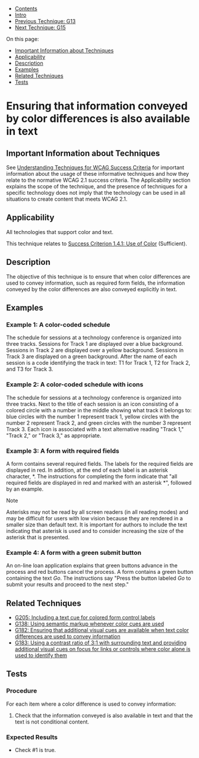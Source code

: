 -   [Contents](https://www.w3.org/WAI/WCAG21/Techniques/#techniques "Table of Contents")
-   [Intro](https://www.w3.org/WAI/WCAG21/Techniques/#introduction "Introduction to Techniques")
-   [Previous Technique: G13](G13)
-   [Next Technique: G15](G15)

On this page:

-   [Important Information about Techniques](#important-information)
-   [Applicability](#applicability)
-   [Description](#description)
-   [Examples](#examples)
-   [Related Techniques](#related)
-   [Tests](#tests)

Ensuring that information conveyed by color differences is also available in text
=================================================================================

Important Information about Techniques
--------------------------------------

See [Understanding Techniques for WCAG Success Criteria](https://www.w3.org/WAI/WCAG21/Understanding/understanding-techniques) for important information about the usage of these informative techniques and how they relate to the normative WCAG 2.1 success criteria. The Applicability section explains the scope of the technique, and the presence of techniques for a specific technology does not imply that the technology can be used in all situations to create content that meets WCAG 2.1.

Applicability
-------------

All technologies that support color and text.

This technique relates to [Success Criterion 1.4.1: Use of Color](https://www.w3.org/WAI/WCAG21/Understanding/use-of-color) (Sufficient).

Description
-----------

The objective of this technique is to ensure that when color differences are used to convey information, such as required form fields, the information conveyed by the color differences are also conveyed explicitly in text.

Examples
--------

### Example 1: A color-coded schedule

The schedule for sessions at a technology conference is organized into three tracks. Sessions for Track 1 are displayed over a blue background. Sessions in Track 2 are displayed over a yellow background. Sessions in Track 3 are displayed on a green background. After the name of each session is a code identifying the track in text: T1 for Track 1, T2 for Track 2, and T3 for Track 3.

### Example 2: A color-coded schedule with icons

The schedule for sessions at a technology conference is organized into three tracks. Next to the title of each session is an icon consisting of a colored circle with a number in the middle showing what track it belongs to: blue circles with the number 1 represent track 1, yellow circles with the number 2 represent Track 2, and green circles with the number 3 represent Track 3. Each icon is associated with a text alternative reading "Track 1," "Track 2," or "Track 3," as appropriate.

### Example 3: A form with required fields

A form contains several required fields. The labels for the required fields are displayed in red. In addition, at the end of each label is an asterisk character, \*. The instructions for completing the form indicate that "all required fields are displayed in red and marked with an asterisk \*", followed by an example.

Note

Asterisks may not be read by all screen readers (in all reading modes) and may be difficult for users with low vision because they are rendered in a smaller size than default text. It is important for authors to include the text indicating that asterisk is used and to consider increasing the size of the asterisk that is presented.

### Example 4: A form with a green submit button

An on-line loan application explains that green buttons advance in the process and red buttons cancel the process. A form contains a green button containing the text *Go*. The instructions say "Press the button labeled *Go* to submit your results and proceed to the next step."

Related Techniques
------------------

-   [G205: Including a text cue for colored form control labels](https://www.w3.org/WAI/WCAG21/Techniques/general/G205)
-   [G138: Using semantic markup whenever color cues are used](https://www.w3.org/WAI/WCAG21/Techniques/general/G138)
-   [G182: Ensuring that additional visual cues are available when text color differences are used to convey information](https://www.w3.org/WAI/WCAG21/Techniques/general/G182)
-   [G183: Using a contrast ratio of 3:1 with surrounding text and providing additional visual cues on focus for links or controls where color alone is used to identify them](https://www.w3.org/WAI/WCAG21/Techniques/general/G183)

Tests
-----

### Procedure

For each item where a color difference is used to convey information:

1.  Check that the information conveyed is also available in text and that the text is not conditional content.

### Expected Results

-   Check \#1 is true.
